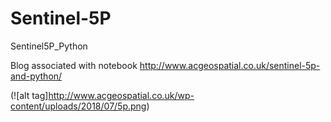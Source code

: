 # Sentinel-5P
Sentinel5P_Python

Blog associated with notebook
http://www.acgeospatial.co.uk/sentinel-5p-and-python/


(![alt tag]http://www.acgeospatial.co.uk/wp-content/uploads/2018/07/5p.png)
